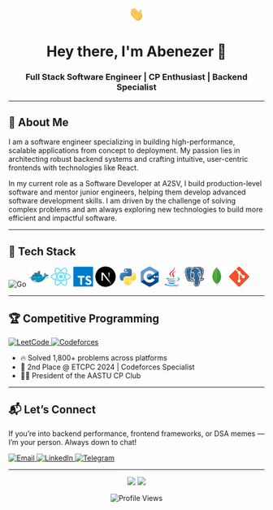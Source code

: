 <div align="center">
  <img src="https://raw.githubusercontent.com/ABSphreak/ABSphreak/master/gifs/Hi.gif" width="30px">
  <h1>Hey there, I'm Abenezer 👋</h1>
  <h3>Full Stack Software Engineer | CP Enthusiast | Backend Specialist</h3>
</div>

---
## 🌟 About Me

I am a software engineer specializing in building high-performance, scalable applications from concept to deployment. My passion lies in architecting robust backend systems and crafting intuitive, user-centric frontends with technologies like React.

In my current role as a Software Developer at A2SV, I build production-level software and mentor junior engineers, helping them develop advanced software development skills. I am driven by the challenge of solving complex problems and am always exploring new technologies to build more efficient and impactful software.

---

## 🔧 Tech Stack

<p align="left">
  <img src="https://go.dev/blog/go-brand/Go-Logo/SVG/Go-Logo_Blue.svg" alt="Go" width="40" height="40"/>
  <img src="https://raw.githubusercontent.com/devicons/devicon/master/icons/docker/docker-original.svg" alt="Docker" width="40" height="40"/>
  <img src="https://raw.githubusercontent.com/devicons/devicon/master/icons/react/react-original.svg" alt="React" width="40" height="40"/>
  <img src="https://raw.githubusercontent.com/devicons/devicon/master/icons/typescript/typescript-original.svg" alt="TypeScript" width="40" height="40"/>
  <img src="https://raw.githubusercontent.com/devicons/devicon/master/icons/nextjs/nextjs-original.svg" alt="Next.js" width="40" height="40"/>
  <img src="https://raw.githubusercontent.com/devicons/devicon/master/icons/python/python-original.svg" alt="Python" width="40" height="40"/>
  <img src="https://raw.githubusercontent.com/devicons/devicon/master/icons/cplusplus/cplusplus-original.svg" alt="C++" width="40" height="40"/>
  <img src="https://raw.githubusercontent.com/devicons/devicon/master/icons/java/java-original.svg" alt="Java" width="40" height="40"/>
  <img src="https://raw.githubusercontent.com/devicons/devicon/master/icons/postgresql/postgresql-original.svg" alt="PostgreSQL" width="40" height="40"/>
  <img src="https://raw.githubusercontent.com/devicons/devicon/master/icons/mongodb/mongodb-original.svg" alt="MongoDB" width="40" height="40"/>
  <img src="https://raw.githubusercontent.com/devicons/devicon/master/icons/git/git-original.svg" alt="Git" width="40" height="40"/>
</p>

---

## 🏆 Competitive Programming

<p align="left">
  <a href="https://leetcode.com/abenezer54" target="_blank">
    <img src="https://img.shields.io/badge/LeetCode-FFA116?style=for-the-badge&logo=LeetCode&logoColor=black" alt="LeetCode"/>
  </a>
  <a href="https://codeforces.com/profile/abenezer_m54" target="_blank">
    <img src="https://img.shields.io/badge/Codeforces-445f9d?style=for-the-badge&logo=Codeforces&logoColor=white" alt="Codeforces"/>
  </a>
</p>

- 🔥 Solved 1,800+ problems across platforms  
- 🥈 2nd Place @ ETCPC 2024 | Codeforces Specialist  
- 🧑‍💼 President of the AASTU CP Club  

---

## 📬 Let’s Connect

If you’re into backend performance, frontend frameworks, or DSA memes — I’m your person. Always down to chat!

<p align="left">
  <a href="mailto:abenezer.asres21@gmail.com">
    <img src="https://img.shields.io/badge/Gmail-D14836?style=for-the-badge&logo=gmail&logoColor=white" alt="Email"/>
  </a>
  <a href="https://www.linkedin.com/in/abenezer-m-asres-015541247/">
    <img src="https://img.shields.io/badge/LinkedIn-0077B5?style=for-the-badge&logo=linkedin&logoColor=white" alt="LinkedIn"/>
  </a>
  <a href="https://t.me/abenezer_m54">
    <img src="https://img.shields.io/badge/Telegram-2CA5E0?style=for-the-badge&logo=telegram&logoColor=white" alt="Telegram"/>
  </a>
</p>

---

<p align="center">
  <img src="https://github-readme-stats.vercel.app/api?username=abenezer54&show_icons=true&theme=tokyonight" height="165"/>
  <img src="https://github-readme-streak-stats.herokuapp.com/?user=abenezer54&theme=tokyonight" height="165"/>
</p>

<p align="center">
  <img src="https://komarev.com/ghpvc/?username=abenezer54&label=Profile%20Views&color=0e75b6&style=flat" alt="Profile Views"/>
</p>
